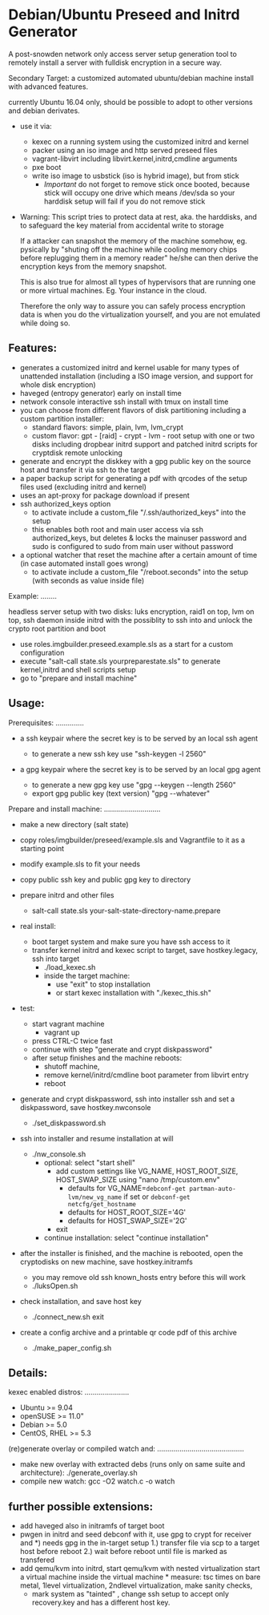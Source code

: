 Debian/Ubuntu Preseed and Initrd Generator
==========================================

 A post-snowden network only access server setup generation tool
 to remotely install a server with fulldisk encryption in a secure way.

 Secondary Target: a customized automated ubuntu/debian machine install with advanced features.

 currently Ubuntu 16.04 only, should be possible to adopt to other versions and debian derivates.

 * use it via:
   * kexec on a running system using the customized initrd and kernel
   * packer using an iso image and http served preseed files
   * vagrant-libvirt including libvirt.kernel,initrd,cmdline arguments
   * pxe boot
   * write iso image to usbstick (iso is hybrid image), but from stick
     * *Important* do not forget to remove stick once booted, because stick will occupy one drive
       which means /dev/sda so your harddisk setup will fail if you do not remove stick

 * Warning:
   This script tries to protect data at rest, aka. the harddisks,
   and to safeguard the key material from accidental write to storage

   If a attacker can snapshot the memory of the machine somehow, eg. pysically by
   "shuting off the machine while cooling memory chips before replugging them in a memory reader"
   he/she can then derive the encryption keys from the memory snapshot.

   This is also true for almost all types of hypervisors that are running one or more virtual machines.
   Eg. Your instance in the cloud.

   Therefore the only way to assure you can safely process encryption data is when you do the virtualization yourself,
   and you are not emulated while doing so.

Features:
---------
 * generates a customized initrd and kernel usable for many types of unattended installation
   (including a ISO image version, and support for whole disk encryption)
 * haveged (entropy generator) early on install time
 * network console interactive ssh install with tmux on install time
 * you can choose from different flavors of disk partitioning including a custom partition installer:
   * standard flavors: simple, plain, lvm, lvm_crypt
   * custom flavor: gpt - [raid] - crypt - lvm - root setup with one or two disks
       including dropbear initrd support and patched initrd scripts for cryptdisk remote unlocking
 * generate and encrypt the diskkey with a gpg public key on the source host and transfer it via ssh to the target
 * a paper backup script for generating a pdf with qrcodes of the setup files used (excluding initrd and kernel)
 * uses an apt-proxy for package download if present
 * ssh authorized_keys option
   * to activate include a custom_file "/.ssh/authorized_keys" into the setup
   * this enables both root and main user access via ssh authorized_keys,
     but deletes & locks the mainuser password
     and sudo is configured to sudo from main user without password
 * a optional watcher that reset the machine after a certain amount of time (in case automated install goes wrong)
   * to activate include a custom_file "/reboot.seconds" into the setup (with seconds as value inside file)

Example:
........

headless server setup with two disks:  luks encryption, raid1 on top, lvm on top,
  ssh daemon inside initrd with the possiblity to ssh into and unlock the crypto root partition and boot

 * use roles.imgbuilder.preseed.example.sls as a start for a custom configuration
 * execute "salt-call state.sls yourpreparestate.sls" to generate kernel,initrd and shell scripts setup
 * go to "prepare and install machine"

Usage:
------

Prerequisites:
..............

 * a ssh keypair where the secret key is to be served by an local ssh agent
   * to generate a new ssh key use "ssh-keygen -l 2560"

 * a gpg keypair where the secret key is to be served by an local gpg agent
   * to generate a new gpg key use "gpg --keygen --length 2560"
   * export gpg public key (text version) "gpg --whatever"


Prepare and install machine:
............................

 * make a new directory (salt state)
  * copy roles/imgbuilder/preseed/example.sls and Vagrantfile to it as a starting point
  * modify example.sls to fit your needs
  * copy public ssh key and public gpg key to directory

 * prepare initrd and other files
   * salt-call state.sls your-salt-state-directory-name.prepare

 * real install:
   * boot target system and make sure you have ssh access to it
   * transfer kernel initrd and kexec script to target, save hostkey.legacy, ssh into target
     * ./load_kexec.sh
     * inside the target machine:
       * use "exit" to stop installation
       * or start kexec installation with "./kexec_this.sh"

 * test:
   * start vagrant machine
     * vagrant up
   * press CTRL-C twice fast
   * continue with step "generate and crypt diskpassword"
   * after setup finishes and the machine reboots:
     * shutoff machine,
     * remove kernel/initrd/cmdline boot parameter from libvirt entry
     * reboot

 * generate and crypt diskpassword, ssh into installer ssh and set a diskpassword, save hostkey.nwconsole
   * ./set_diskpassword.sh

 * ssh into installer and resume installation at will
   * ./nw_console.sh
     * optional: select "start shell"
       * add custom settings like VG_NAME, HOST_ROOT_SIZE, HOST_SWAP_SIZE using "nano /tmp/custom.env"
         * defaults for VG_NAME=`debconf-get partman-auto-lvm/new_vg_name` if set or `debconf-get netcfg/get_hostname`
         * defaults for HOST_ROOT_SIZE='4G'
         * defaults for HOST_SWAP_SIZE='2G'
       * exit
     * continue installation: select "continue installation"

 * after the installer is finished, and the machine is rebooted, open the cryptodisks on new machine, save hostkey.initramfs
   * you may remove old ssh known_hosts entry before this will work
   * ./luksOpen.sh

 * check installation, and save host key
   * ./connect_new.sh exit

 * create a config archive and a printable qr code pdf of this archive
   * ./make_paper_config.sh


Details:
--------

kexec enabled distros:
......................
 * Ubuntu   >= 9.04
 * openSUSE >= 11.0"
 * Debian   >= 5.0
 * CentOS,
   RHEL     >= 5.3

(re)generate overlay or compiled watch and:
...........................................
 * make new overlay with extracted debs (runs only on same suite and architecture): ./generate_overlay.sh
 * compile new watch: gcc -O2 watch.c -o watch

further possible extensions:
----------------------------

   * add haveged also in initramfs of target boot
   * pwgen in initrd and seed debconf with it, use gpg to crypt for receiver and
      *) needs gpg in the in-target setup
      1.) transfer file via scp to a target host before reboot
      2.) wait before reboot until file is marked as transfered
   * add qemu/kvm into initrd, start qemu/kvm with nested virtualization start a virtual machine inside the virtual machine
    * measure: tsc times on bare metal, 1level virtualization, 2ndlevel virtualization, make sanity checks,
      * mark system as "tainted" , change ssh setup to accept only recovery.key and has a different host key.
